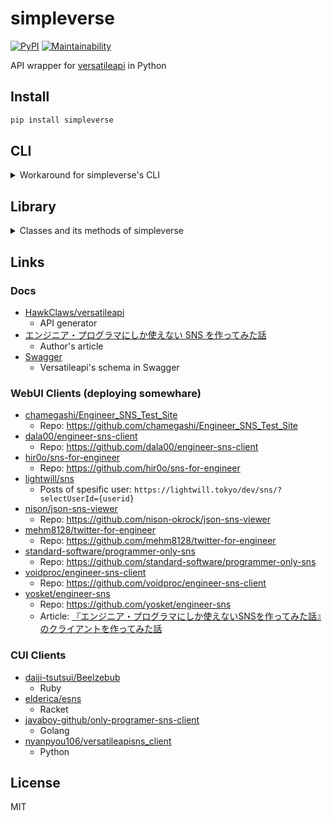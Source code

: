 # simpleverse

[![PyPI](https://img.shields.io/pypi/v/simpleverse?color=blue)](https://pypi.org/project/simpleverse) [![Maintainability](https://api.codeclimate.com/v1/badges/3dafcba23209bf5a4a04/maintainability)](https://codeclimate.com/github/eggplants/simpleverse/maintainability)

API wrapper for [versatileapi](https://versatileapi.herokuapp.com/api) in Python

## Install

```bash
pip install simpleverse
```

## CLI

<!-- markdownlint-disable MD033 -->

<details>
<summary>Workaround for simpleverse's CLI</summary>

```text
$ simv -h
usage: simv [-h] {create_user,cu,update_user,uu,get_post,gp,get_user,gu,submit_post,sp} ...

Simple command for sending requests to versatileapi

positional arguments:
  {create_user,cu,update_user,uu,get_post,gp,get_user,gu,submit_post,sp}
    create_user (cu)
    update_user (uu)
    get_post (gp)
    get_user (gu)
    submit_post (sp)

optional arguments:
  -h, --help            show this help message and exit
$ simv cu -n eggplants -d "https://github.com/eggplants/simpleverseを書きました。"
b6e4ae19fc2c59ce55c726de44a40dc825faa04d
$ simv gu -u b6e4ae19fc2c59ce55c726de44a40dc825faa04d
{
    'id': 'b6e4ae19fc2c59ce55c726de44a40dc825faa04d',
    '_created_at': '2021-09-19T04:35:11.765+00:00',
    '_updated_at': '2021-09-19T04:35:11.765+00:00',
    '_user_id': 'b6e4ae19fc2c59ce55c726de44a40dc825faa04d',
    'description': 'https://github.com/eggplants/simpleverseを書きました。',
    'name': 'eggplants'
}
$ simv sp "コレはテストです"
00210022-a452-4be7-a873-d369b1bf8d70
$ simv gp -p 00210022-a452-4be7-a873-d369b1bf8d70
{
    'id': '00210022-a452-4be7-a873-d369b1bf8d70',
    '_created_at': '2021-09-19T04:45:42.017+00:00',
    '_updated_at': '2021-09-19T04:45:42.017+00:00',
    '_user_id': 'b6e4ae19fc2c59ce55c726de44a40dc825faa04d',
    'text': 'コレはテストです'
}
$ simv uu -n eggplants -d "こんにちは。https://github.com/eggplants/simpleverseを書きました。"
b6e4ae19fc2c59ce55c726de44a40dc825faa04d
$ simv gu -u b6e4ae19fc2c59ce55c726de44a40dc825faa04d
{
    'id': 'b6e4ae19fc2c59ce55c726de44a40dc825faa04d',
    '_created_at': '2021-09-19T04:35:11.765+00:00',
    '_updated_at': '2021-09-19T04:46:53.659+00:00',
    '_user_id': 'b6e4ae19fc2c59ce55c726de44a40dc825faa04d',
    'description': 'こんにちは。https://github.com/eggplants/simpleverseを書きました。',
    'name': 'eggplants'
}
$ # All posts by a specific user
$ simv gp | jq '.[]|select(._user_id=="b6e4ae19fc2c59ce55c726de44a40dc825faa04d")'
{
  "_created_at": "2021-09-18T18:50:33.316+00:00",
  "_updated_at": "2021-09-18T18:50:33.316+00:00",
  "_user_id": "b6e4ae19fc2c59ce55c726de44a40dc825faa04d",
  "id": "12d7d6c5-1412-4299-9fe0-4e11c5261aab",
  "text": "test"
}
{
  "_created_at": "2021-09-19T04:10:35.054+00:00",
  "_updated_at": "2021-09-19T04:10:35.054+00:00",
  "_user_id": "b6e4ae19fc2c59ce55c726de44a40dc825faa04d",
  "id": "81dd0981-de48-47b6-bb81-2bc33579d0d1",
  "text": "hello woooooooold!"
}
{
  "_created_at": "2021-09-19T04:14:44.837+00:00",
  "_updated_at": "2021-09-19T04:14:44.837+00:00",
  "_user_id": "b6e4ae19fc2c59ce55c726de44a40dc825faa04d",
  "id": "b281751f-03a9-47b0-ace1-2dc1be620a2a",
  "text": "hello woooooooold!\n(this post submitted by https://git.io/JzmhD)"
}
{
  "_created_at": "2021-09-19T04:39:57.808+00:00",
  "_updated_at": "2021-09-19T04:39:57.808+00:00",
  "_user_id": "b6e4ae19fc2c59ce55c726de44a40dc825faa04d",
  "id": "d2f875a4-540e-4332-ae4e-5ac80d435449",
  "text": "a"
}
{
  "_created_at": "2021-09-19T04:45:42.017+00:00",
  "_updated_at": "2021-09-19T04:45:42.017+00:00",
  "_user_id": "b6e4ae19fc2c59ce55c726de44a40dc825faa04d",
  "id": "00210022-a452-4be7-a873-d369b1bf8d70",
  "text": "コレはテストです"
}
```

</details>

<!-- markdownlint-enable MD033 -->

## Library

<!-- markdownlint-disable MD033 -->

<details>
<summary>Classes and its methods of simpleverse</summary>

```python
from simpleverse import (CreateUser,
                         GetPostInfo,
                         GetUserInfo,
                         SubmitPost)


class CreateUser(BaseVerseRequests):
    def create_user(self, name: str, description: str) -> str: ...
    def update_user(self, name: str, description: str) -> str: ...


class GetPostInfo(BaseVerseRequests):
    def get_post_all(self) -> List[PostInfo]: ...
    def get_post(self, id_: str) -> PostInfo: ...
    def get_post_OData(
        self,
        filter_: Optional[str],
        order_by: Optional[str],
        limit: Optional[str],
        skip: Optional[str]
    ) -> List[PostInfo]: ...


class GetUserInfo(BaseVerseRequests):
    def get_user_all(self) -> List[UserInfo]: ...
    def get_user(self, id_: str) -> UserInfo: ...


class SubmitPost(BaseVerseRequests):
    def submit_post(
        self,
        text: str,
        rep_user_id: Optional[str],
        rep_post_id: Optional[str]
    ) -> str: ...
```

</details>

<!-- markdownlint-enable MD033 -->

## Links

### Docs

- [HawkClaws/versatileapi](https://github.com/HawkClaws/versatileapi)
  - API generator
- [エンジニア・プログラマにしか使えない SNS を作ってみた話](https://qiita.com/HawkClaws/items/599d7666f55e79ef7f56)
  - Author's article
- [Swagger](https://editor.swagger.io/?url=https://gist.githubusercontent.com/YusukeIwaki/ce8a7250fb7e5279267c495324de19f7/raw/292eb24fb381c9af49fc42c901794ec2d98d134a/openapi.yml)
  - Versatileapi's schema in Swagger

### WebUI Clients (deploying somewhare)

- [chamegashi/Engineer_SNS_Test_Site](https://chamegashi.github.io/Engineer_SNS_Test_Site/)
  - Repo: https://github.com/chamegashi/Engineer_SNS_Test_Site
- [dala00/engineer-sns-client](http://engineer-sns-client.vercel.app/)
  - Repo: https://github.com/dala00/engineer-sns-client
- [hir0o/sns-for-engineer](http://sns-for-engineer.vercel.app/)
  - Repo: https://github.com/hir0o/sns-for-engineer
- [lightwill/sns](https://lightwill.tokyo/dev/sns/)
  - Posts of spesific user: `https://lightwill.tokyo/dev/sns/?selectUserId={userid}`
- [nison/json-sns-viewer](https://sns-viewer.nison.jp/)
  - Repo: https://github.com/nison-okrock/json-sns-viewer
- [mehm8128/twitter-for-engineer](https://twitter-for-engineer-gs7w7u3rv-mehm8128.vercel.app/)
  - Repo: https://github.com/mehm8128/twitter-for-engineer
- [standard-software/programmer-only-sns](https://standard-software.github.io/programmer-only-sns/)
  - Repo: https://github.com/standard-software/programmer-only-sns 
- [voidproc/engineer-sns-client](https://codesandbox.io/s/engineer-sns-client-l6n6j)
  - Repo: https://github.com/voidproc/engineer-sns-client
- [yosket/engineer-sns](https://sofeap.vercel.app/)
  - Repo: https://github.com/yosket/engineer-sns
  - Article: [『エンジニア・プログラマにしか使えないSNSを作ってみた話』のクライアントを作ってみた話](https://zenn.dev/yosket/articles/a4402ffa2a12e4)

### CUI Clients

- [daiji-tsutsui/Beelzebub](https://github.com/daiji-tsutsui/Beelzebub)
  - Ruby
- [elderica/esns](https://github.com/elderica/esns)
  - Racket
- [javaboy-github/only-programer-sns-client](https://github.com/javaboy-github/only-programer-sns-client)
  - Golang
- [nyanpyou106/versatileapisns_client](https://github.com/nyanpyou106/versatileapisns_client)
  - Python


## License

MIT
